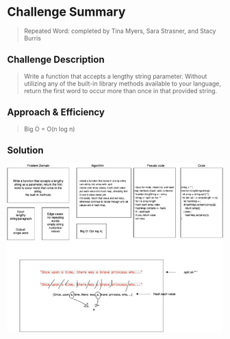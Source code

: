# Challenge Summary

> Repeated Word: completed by Tina Myers, Sara Strasner, and Stacy Burris

## Challenge Description

> Write a function that accepts a lengthy string parameter.
> Without utilizing any of the built-in library methods available to your language, return the first word to occur more than once in that provided string.

## Approach & Efficiency

> Big O = O(n log n)

## Solution

![UML](../assets/CC-31.png)
